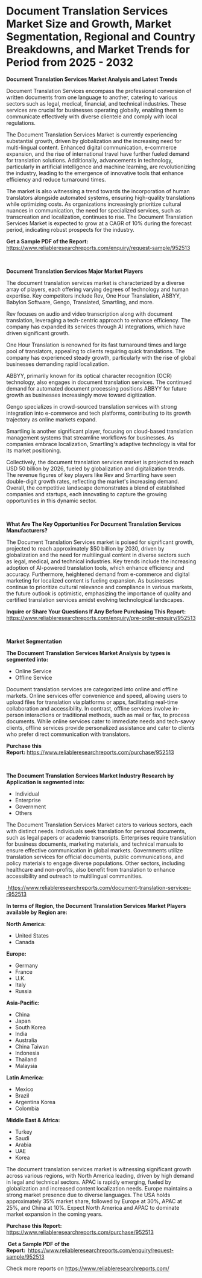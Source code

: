 <p><h1>Document Translation Services Market Size and Growth, Market Segmentation, Regional and Country Breakdowns, and Market Trends for Period from 2025 -  2032</h1></p><p><strong>Document Translation Services Market Analysis and Latest Trends</strong></p>
<p><p>Document Translation Services encompass the professional conversion of written documents from one language to another, catering to various sectors such as legal, medical, financial, and technical industries. These services are crucial for businesses operating globally, enabling them to communicate effectively with diverse clientele and comply with local regulations.</p><p>The Document Translation Services Market is currently experiencing substantial growth, driven by globalization and the increasing need for multi-lingual content. Enhanced digital communication, e-commerce expansion, and the rise of international travel have further fueled demand for translation solutions. Additionally, advancements in technology, particularly in artificial intelligence and machine learning, are revolutionizing the industry, leading to the emergence of innovative tools that enhance efficiency and reduce turnaround times. </p><p>The market is also witnessing a trend towards the incorporation of human translators alongside automated systems, ensuring high-quality translations while optimizing costs. As organizations increasingly prioritize cultural nuances in communication, the need for specialized services, such as transcreation and localization, continues to rise. The Document Translation Services Market is expected to grow at a CAGR of 10% during the forecast period, indicating robust prospects for the industry.</p></p>
<p><strong>Get a Sample PDF of the Report:&nbsp;</strong> <a href="https://www.reliableresearchreports.com/enquiry/request-sample/952513?utm_campaign=3020&utm_medium=2&utm_source=Github&utm_content=ia&utm_term=07032025&utm_id=document-translation-services">https://www.reliableresearchreports.com/enquiry/request-sample/952513</a></p>
<p>&nbsp;</p>
<p><strong>Document Translation Services Major Market Players</strong></p>
<p><p>The document translation services market is characterized by a diverse array of players, each offering varying degrees of technology and human expertise. Key competitors include Rev, One Hour Translation, ABBYY, Babylon Software, Gengo, Translated, Smartling, and more. </p><p>Rev focuses on audio and video transcription along with document translation, leveraging a tech-centric approach to enhance efficiency. The company has expanded its services through AI integrations, which have driven significant growth.</p><p>One Hour Translation is renowned for its fast turnaround times and large pool of translators, appealing to clients requiring quick translations. The company has experienced steady growth, particularly with the rise of global businesses demanding rapid localization.</p><p>ABBYY, primarily known for its optical character recognition (OCR) technology, also engages in document translation services. The continued demand for automated document processing positions ABBYY for future growth as businesses increasingly move toward digitization.</p><p>Gengo specializes in crowd-sourced translation services with strong integration into e-commerce and tech platforms, contributing to its growth trajectory as online markets expand. </p><p>Smartling is another significant player, focusing on cloud-based translation management systems that streamline workflows for businesses. As companies embrace localization, Smartling's adaptive technology is vital for its market positioning. </p><p>Collectively, the document translation services market is projected to reach USD 50 billion by 2026, fueled by globalization and digitalization trends. The revenue figures of key players like Rev and Smartling have seen double-digit growth rates, reflecting the market's increasing demand. Overall, the competitive landscape demonstrates a blend of established companies and startups, each innovating to capture the growing opportunities in this dynamic sector.</p></p>
<p>&nbsp;</p>
<p><strong>What Are The Key Opportunities For Document Translation Services Manufacturers?</strong></p>
<p><p>The Document Translation Services market is poised for significant growth, projected to reach approximately $50 billion by 2030, driven by globalization and the need for multilingual content in diverse sectors such as legal, medical, and technical industries. Key trends include the increasing adoption of AI-powered translation tools, which enhance efficiency and accuracy. Furthermore, heightened demand from e-commerce and digital marketing for localized content is fueling expansion. As businesses continue to prioritize cultural relevance and compliance in various markets, the future outlook is optimistic, emphasizing the importance of quality and certified translation services amidst evolving technological landscapes.</p></p>
<p><strong>Inquire or Share Your Questions If Any Before Purchasing This Report:</strong> <a href="https://www.reliableresearchreports.com/enquiry/pre-order-enquiry/952513?utm_campaign=3020&utm_medium=2&utm_source=Github&utm_content=ia&utm_term=07032025&utm_id=document-translation-services">https://www.reliableresearchreports.com/enquiry/pre-order-enquiry/952513</a></p>
<p>&nbsp;</p>
<p><strong>Market Segmentation</strong></p>
<p><strong>The Document Translation Services Market Analysis by types is segmented into:</strong></p>
<p><ul><li>Online Service</li><li>Offline Service</li></ul></p>
<p><p>Document translation services are categorized into online and offline markets. Online services offer convenience and speed, allowing users to upload files for translation via platforms or apps, facilitating real-time collaboration and accessibility. In contrast, offline services involve in-person interactions or traditional methods, such as mail or fax, to process documents. While online services cater to immediate needs and tech-savvy clients, offline services provide personalized assistance and cater to clients who prefer direct communication with translators.</p></p>
<p><strong>Purchase this Report:&nbsp;</strong><a href="https://www.reliableresearchreports.com/purchase/952513?utm_campaign=3020&utm_medium=2&utm_source=Github&utm_content=ia&utm_term=07032025&utm_id=document-translation-services">https://www.reliableresearchreports.com/purchase/952513</a></p>
<p>&nbsp;</p>
<p><strong>The Document Translation Services Market Industry Research by Application is segmented into:</strong></p>
<p><ul><li>Individual</li><li>Enterprise</li><li>Government</li><li>Others</li></ul></p>
<p><p>The Document Translation Services Market caters to various sectors, each with distinct needs. Individuals seek translation for personal documents, such as legal papers or academic transcripts. Enterprises require translation for business documents, marketing materials, and technical manuals to ensure effective communication in global markets. Governments utilize translation services for official documents, public communications, and policy materials to engage diverse populations. Other sectors, including healthcare and non-profits, also benefit from translation to enhance accessibility and outreach to multilingual communities.</p></p>
<p><a href="https://www.reliableresearchreports.com/document-translation-services-r952513?utm_campaign=3020&utm_medium=2&utm_source=Github&utm_content=ia&utm_term=07032025&utm_id=document-translation-services">&nbsp;https://www.reliableresearchreports.com/document-translation-services-r952513</a></p>
<p><strong>In terms of Region, the Document Translation Services Market Players available by Region are:</strong></p>
<p>
    <p> <strong> North America: </strong>
        <ul>
            <li>United States</li>
            <li>Canada</li>
        </ul>
        </p> 
    <p> <strong> Europe: </strong>
        <ul>
            <li>Germany</li>
            <li>France</li>
            <li>U.K.</li>
            <li>Italy</li>
            <li>Russia</li>
        </ul>
        </p> 
    <p> <strong> Asia-Pacific: </strong>
        <ul>
            <li>China</li>
            <li>Japan</li>
            <li>South Korea</li>
            <li>India</li>
            <li>Australia</li>
            <li>China Taiwan</li>
            <li>Indonesia</li>
            <li>Thailand</li>
            <li>Malaysia</li>
        </ul>
        </p> 
    <p> <strong> Latin America: </strong>
        <ul>
            <li>Mexico</li>
            <li>Brazil</li>
            <li>Argentina Korea</li>
            <li>Colombia</li>
        </ul>
        </p> 
    <p> <strong> Middle East & Africa: </strong>
        <ul>
            <li>Turkey</li>
            <li>Saudi</li>
            <li>Arabia</li>
            <li>UAE</li>
            <li>Korea</li>
        </ul>
    </p>
    </p>
<p><p>The document translation services market is witnessing significant growth across various regions, with North America leading, driven by high demand in legal and technical sectors. APAC is rapidly emerging, fueled by globalization and increased content localization needs. Europe maintains a strong market presence due to diverse languages. The USA holds approximately 35% market share, followed by Europe at 30%, APAC at 25%, and China at 10%. Expect North America and APAC to dominate market expansion in the coming years.</p></p>
<p><strong>Purchase this Report: </strong><a href="https://www.reliableresearchreports.com/purchase/952513?utm_campaign=3020&utm_medium=2&utm_source=Github&utm_content=ia&utm_term=07032025&utm_id=document-translation-services">https://www.reliableresearchreports.com/purchase/952513</a></p>
<p>&nbsp;<strong>Get a Sample PDF of the Report:&nbsp;&nbsp;</strong><a href="https://www.reliableresearchreports.com/enquiry/request-sample/952513?utm_campaign=3020&utm_medium=2&utm_source=Github&utm_content=ia&utm_term=07032025&utm_id=document-translation-services">https://www.reliableresearchreports.com/enquiry/request-sample/952513</a></p>
<p><strong></strong></p>
<p>Check more reports on <a href="https://www.reliableresearchreports.com/?utm_campaign=3020&utm_medium=2&utm_source=Github&utm_content=ia&utm_term=07032025&utm_id=document-translation-services">https://www.reliableresearchreports.com/</a></p>